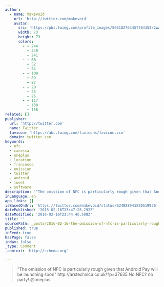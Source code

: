 ```yaml
---
author:
  - name: makevoid
    url: 'http://twitter.com/makevoid'
    avatar:
      src: 'https://pbs.twimg.com/profile_images/505182765457764352/2wAnUl4N_bigger.jpeg'
      width: 73
      height: 73
      colors:
        - - 244
          - 249
          - 241
        - - 60
          - 52
          - 54
        - - 100
          - 89
          - 87
        - - 20
          - 23
          - 26
        - - 117
          - 130
          - 138
related: []
publisher:
  url: 'http://twitter.com'
  name: Twitter
  favicon: 'https://abs.twimg.com/favicons/favicon.ico'
  domain: twitter.com
keywords:
  - nfc
  - canessa
  - oneplus
  - location
  - francesco
  - omission
  - twitter
  - android
  - tweet
  - software
description: '"The omission of NFC is particularly rough given that Android Pay will be launching soon" http://arstechnica.co.uk/?p=37635 No NFC? no party! @oneplus'
inLanguage: en
app_links: []
isBasedOnUrl: 'https://twitter.com/makevoid/status/634828941220519936'
datePublished: '2016-02-16T23:47:26.292Z'
dateModified: '2016-02-16T23:44:46.588Z'
title: ''
sourcePath: _posts/2016-02-16-the-omission-of-nfc-is-particularly-rough-given-that-androi.md
published: true
inFeed: true
hasPage: false
inNav: false
_type: Comment
_context: 'http://schema.org'

---
```

> "The omission of NFC is particularly rough given that Android Pay will be launching soon" http&colon;&sol;&sol;arstechnica&period;co&period;uk&sol;&quest;p&equals;37635 No NFC&quest; no party&excl; &commat;oneplus